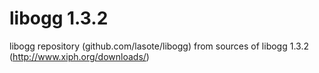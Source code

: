 

libogg 1.3.2
============

libogg repository (github.com/lasote/libogg) from sources of libogg 1.3.2 (http://www.xiph.org/downloads/)



